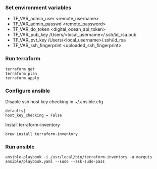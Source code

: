 ### Set environment variables

* TF_VAR_admin_user <remote_username>
* TF_VAR_admin_passwd <remote_password>
* TF_VAR_do_token <digital_ocean_api_token>
* TF_VAR_pub_key /Users/<local_username>/.ssh/id_rsa.pub
* TF_VAR_pvt_key /Users/<local_username>/.ssh/id_rsa
* TF_VAR_ssh_fingerprint <uploaded_ssh_fingerprint> 

### Run terraform

```
terraform get
terraform plan
terraform apply
```

### Configure ansible

Disable ssh host key checking in ~/.ansible.cfg

```
defaults]
host_key_checking = False
```

Install terraform-inventory

```
brew install terraform-inventory
```


### Run ansible

```
ansible-playbook -i /usr/local/bin/terraform-inventory -u marquis ansible/playbook.yaml --sudo --ask-sudo-pass
```
